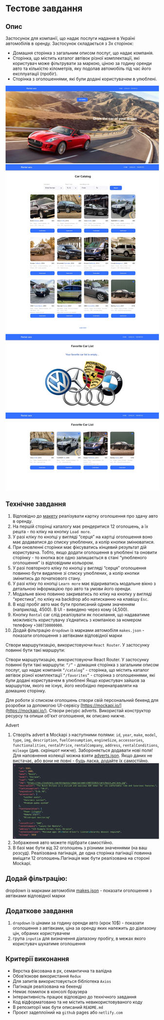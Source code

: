 # Тестове завдання

## Опис

Застосунок для компанії, що надає послуги надання в Україні автомобілів в
оренду. Застосунок складається з 3х сторінок:

- Домашня сторінка з загальним описом послуг, що надає компанія.
- Сторінка, що містить каталог автівок різної комплектації, які користувач може
  фільтрувати за маркою, ціною за годину оренди авто та кількістю кілометрів,
  яку подолав автомобіль під час його експлуатації (пробіг).
- Сторінка з оголошеннями, які були додані користувачем в улюблені.

![Page](./src/assets/home-page.jpg) ![Page](./src/assets/catalog-page.jpg)
![Page](./src/assets/favorite-page-1.jpg)
![Page](./src/assets/favorite-page-2.jpg)

## Технічне завдання

1. Відповідно до
   [макету](https://www.figma.com/file/XhC8FSCfAkraEF5l7Hx4fL/Test?type=design&node-id=0-1&mode=design)
   реалізувати картку оголошення про здачу авто в оренду.
2. На першій сторінці каталогу має рендеритися 12 оголошень, а їх решта - по
   кліку на кнопку `Load more`.
3. У разі кліку по кнопці у вигляді “серця” на картці оголошення воно має
   додаватися до списку улюблених, а колір кнопки змінюватися.
4. При оновленні сторінки має фіксуватись кінцевий результат дій користувача.
   Тобто, якщо додати оголошення в улюблені та оновити сторінку - то кнопка все
   одно залишається в стані “улюбленого оголошення” із відповідним кольором.
5. У разі повторного кліку по кнопці у вигляді “серця” оголошення повинно бути
   видалене зі списку улюблених, а колір кнопки змінитись до початкового стану.
6. У разі кліку по кнопці `Learn more` має відкриватись модальне вікно з
   детальною інформацією про авто та умови його оренди.
7. Модальне вікно повинно закриватись по кліку на кнопку у вигляді “хрестика”,
   по кліку на backdrop або натисканню на клавішу `Esc`.
8. В коді пробіг авто має бути прописаний одним значенням (наприклад, 4500). В
   UI - виведено через кому (4,500).
9. Кнопку `Rental` car слід реалізувати як посилання, що надаватиме можливість
   користувачу зʼєднатись з компанією за номером телефону `+380730000000`.
10. Додай фільтрацію `dropdown` із марками автомобіля `makes.json` - показати
    оголошення з автівками відповідної марки

Створи маршрутизацію, використовуючи `React Router`. У застосунку повинні бути
такі маршрути:

Створи маршрутизацію, використовуючи React Router. У застосунку повинні бути
такі маршрути: `“/”` - домашня сторінка з загальним описом послуг, що надає
компанія `“/catalog”` - сторінка, що містить каталог автівок різної комплектації
`“/favorites”` - сторінка з оголошеннями, які були додані користувачем в
улюблені Якщо користувач зайшов за маршрутом, якого не існує, його необхідно
перенаправляти на домашню сторінку.

Для роботи зі списком оголошень створи свій персональний бекенд для розробки за
допомогою UI-сервісу [https://mockapi.io/](https://mockapi.io/). Створи ресурс
adverts. Використай конструктор ресурсу та опиши об'єкт оголошення, як описано
нижче.

Advert

1. Створіть advert в Mockapi з наступними полями: `id`, `year`, `make`, `model`,
   `type`, `img`, `description`, `fuelConsumption`, `engineSize`, `accessories`,
   `functionalities`, `rentalPrice`, `rentalCompany`, `address`,
   `rentalConditions`, `mileage` (див. скріншот нижче). Забороняється додавати
   нові поля! Для наповнення колекції можна взяти
   [adverts.json](https://drive.google.com/file/d/1sDtZQX4awbRiqa5mSagngqKBZeMMRUMO/view).
   Якщо даних не вистачає, або вони не повні - будь ласка, додайте їх
   самостійно. ![Page](./src/assets/advert.jpg)
2. Зображення авто можете підібрати самостійно.
3. В базі має бути від 32 оголошень з різними значеннями (на ваш розсуд).
   Реалізована пагінація, де одна сторінка пагінації повинна вміщати 12
   оголошень.Пагінація має бути реалізована на стороні Mockapi.

## Додай фільтрацію:

dropdown із марками автомобіля
[makes.json](https://drive.google.com/file/d/1ywi6jdoqq0llsd2yDcRKwuLhuL3ds_5z/view) -
показати оголошення з автівками відповідної марки

## Додаткове завдання

1. `dropdown` із цінами за годину оренди авто (крок 10$) - показати оголошення з
   автівками, ціна за оренду яких належить до діапазону цін, обраних
   користувачем
2. група `inputів` для визначення діапазону пробігу, в межах якого користувач
   шукатиме оголошення

## Критерії виконання

- Верстка фіксована в рх, семантична та валідна
- Обов’язкове використання `Redux`
- Для запитів використовується бібліотека `Axios`
- Пагінація реалізована на бекенді
- Немає помилок в консолі браузера
- Інтерактивність працює відповідно до технічного завдання
- Код відформатовано та не містить невикористовуваного коду
- В репозиторії має бути описаний `README.md`
- Проєкт задеплоїний на `github` pages або `netlify.com`

